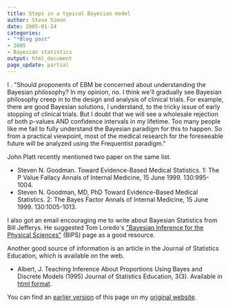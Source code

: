 ```yaml
---
title: Steps in a typical Bayesian model
author: Steve Simon
date: 2005-01-24
categories:
- "*Blog post"
- 2005
- Bayesian statistics
output: html_document
page_update: partial
---
```


I . "Should proponents of EBM be concerned about understanding the Bayesian philosophy? In my opinion, no. I think we'll gradually see Bayesian philosophy creep in to the design and analysis of clinical trials. For example, there are good Bayesian solutions, I understand, to the tricky issue of early stopping of clinical trials. But I doubt that we will see a wholesale rejection of both p-values AND confidence intervals in my lifetime. Too many people like me fail to fully understand the Bayesian paradigm for this to happen. So from a practical viewpoint, most of the medical research for the foreseeable future will be analyzed using the Frequentist paradigm."

John Platt recently mentioned two paper on the same list. 

+ Steven N. Goodman. Toward Evidence-Based Medical Statistics. 1: The P Value Fallacy Annals of Internal Medicine, 15 June 1999. 130:995-1004.
+ Steven N. Goodman, MD, PhD Toward Evidence-Based Medical Statistics. 2: The Bayes Factor Annals of Internal Medicine, 15 June 1999. 130:1005-1013.

I also got an email encouraging me to write about Bayesian Statistics from Bill Jefferys. He suggested Tom Loredo's ["Bayesian Inference for the Physical Sciences"][lor1] (BIPS) page as a good resource.

Another good source of information is an article in the Journal of Statistics Education, which is available on the web.

- Albert, J. Teaching Inference About Proportions Using Bayes and Discrete Models (1995) Journal of Statistics Education, 3(3). Available in [html format][alb1].

You can find an [earlier version][sim1] of this page on my [original website][sim2].

[sim1]: http://www.pmean.com/99/bayesian.html
[sim2]: http://www.pmean.com/original_site.html

[alb1]: http://www.amstat.org/publications/jse/v3n3/albert.html
[lor1]: http://astrosun.tn.cornell.edu/staff/loredo/bayes/
